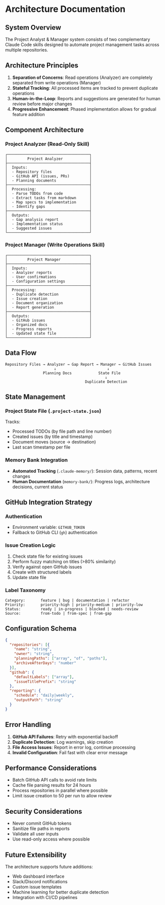 # Architecture Documentation

## System Overview

The Project Analyst & Manager system consists of two complementary Claude Code skills designed to automate project management tasks across multiple repositories.

## Architecture Principles

1. **Separation of Concerns**: Read operations (Analyzer) are completely separated from write operations (Manager)
2. **Stateful Tracking**: All processed items are tracked to prevent duplicate operations
3. **Human-in-the-Loop**: Reports and suggestions are generated for human review before major changes
4. **Progressive Enhancement**: Phased implementation allows for gradual feature addition

## Component Architecture

### Project Analyzer (Read-Only Skill)

```
┌─────────────────────────────────────┐
│         Project Analyzer            │
├─────────────────────────────────────┤
│  Inputs:                            │
│  - Repository files                 │
│  - GitHub API (issues, PRs)         │
│  - Planning documents               │
├─────────────────────────────────────┤
│  Processing:                        │
│  - Parse TODOs from code            │
│  - Extract tasks from markdown      │
│  - Map specs to implementation      │
│  - Identify gaps                    │
├─────────────────────────────────────┤
│  Outputs:                           │
│  - Gap analysis report              │
│  - Implementation status            │
│  - Suggested issues                 │
└─────────────────────────────────────┘
```

### Project Manager (Write Operations Skill)

```
┌─────────────────────────────────────┐
│         Project Manager             │
├─────────────────────────────────────┤
│  Inputs:                            │
│  - Analyzer reports                 │
│  - User confirmations               │
│  - Configuration settings           │
├─────────────────────────────────────┤
│  Processing:                        │
│  - Duplicate detection              │
│  - Issue creation                   │
│  - Document organization            │
│  - Report generation                │
├─────────────────────────────────────┤
│  Outputs:                           │
│  - GitHub issues                    │
│  - Organized docs                   │
│  - Progress reports                 │
│  - Updated state file               │
└─────────────────────────────────────┘
```

## Data Flow

```
Repository Files → Analyzer → Gap Report → Manager → GitHub Issues
                      ↓                       ↓
                 Planning Docs            State File
                                             ↓
                                    Duplicate Detection
```

## State Management

### Project State File (`.project-state.json`)

Tracks:
- Processed TODOs (by file path and line number)
- Created issues (by title and timestamp)
- Document moves (source → destination)
- Last scan timestamp per file

### Memory Bank Integration

- **Automated Tracking** (`.claude-memory/`): Session data, patterns, recent changes
- **Human Documentation** (`memory-bank/`): Progress logs, architecture decisions, current status

## GitHub Integration Strategy

### Authentication
- Environment variable: `GITHUB_TOKEN`
- Fallback to GitHub CLI (`gh`) authentication

### Issue Creation Logic
1. Check state file for existing issues
2. Perform fuzzy matching on titles (>80% similarity)
3. Verify against open GitHub issues
4. Create with structured labels
5. Update state file

### Label Taxonomy
```
Category:       feature | bug | documentation | refactor
Priority:       priority-high | priority-medium | priority-low
Status:         ready | in-progress | blocked | needs-review
Source:         from-todo | from-spec | from-gap
```

## Configuration Schema

```json
{
  "repositories": [{
    "name": "string",
    "owner": "string",
    "planningPaths": ["array", "of", "paths"],
    "archiveAfterDays": "number"
  }],
  "github": {
    "defaultLabels": ["array"],
    "issueTitlePrefix": "string"
  },
  "reporting": {
    "schedule": "daily|weekly",
    "outputPath": "string"
  }
}
```

## Error Handling

1. **GitHub API Failures**: Retry with exponential backoff
2. **Duplicate Detection**: Log warnings, skip creation
3. **File Access Issues**: Report in error log, continue processing
4. **Invalid Configuration**: Fail fast with clear error message

## Performance Considerations

- Batch GitHub API calls to avoid rate limits
- Cache file parsing results for 24 hours
- Process repositories in parallel where possible
- Limit issue creation to 50 per run to allow review

## Security Considerations

- Never commit GitHub tokens
- Sanitize file paths in reports
- Validate all user inputs
- Use read-only access where possible

## Future Extensibility

The architecture supports future additions:
- Web dashboard interface
- Slack/Discord notifications
- Custom issue templates
- Machine learning for better duplicate detection
- Integration with CI/CD pipelines